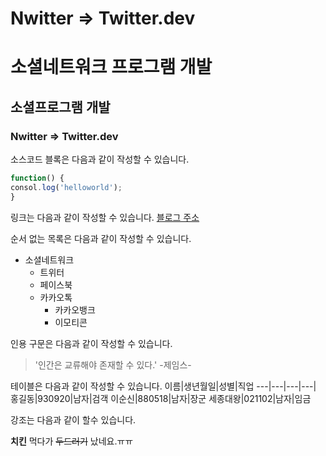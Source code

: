 # Nwitter => Twitter.dev
소셜네트워크 프로그램 개발
=======
## 소셜프로그램 개발
### Nwitter => Twitter.dev

소스코드 블록은 다음과 같이 작성할 수 있습니다.
```js
function() {
consol.log('helloworld');
}
```

링크는 다음과 같이 작성할 수 있습니다.
[블로그 주소](https://blog.naver.com/crjang03?Redirect=Write&categoryNo=5)

순서 없는 목록은 다음과 같이 작성할 수 있습니다.
* 소셜네트워크
  * 트위터
  * 페이스북
  * 카카오톡
    * 카카오뱅크
    * 이모티콘
    
인용 구문은 다음과 같이 작성할 수 있습니다.
> '인간은 교류해야 존재할 수 있다.' -제임스-

테이블은 다음과 같이 작성할 수 있습니다.
이름|생년월일|성별|직업
---|---|---|---|
홍길동|930920|남자|검객
이순신|880518|남자|장군
세종대왕|021102|남자|임금

강조는 다음과 같이 할수 있습니다.

**치킨** 먹다가 ~~두드러기~~ 났네요.ㅠㅠ